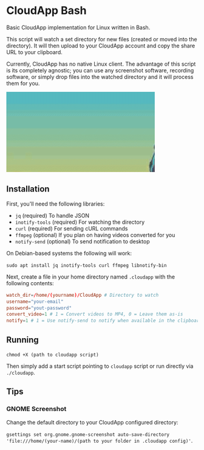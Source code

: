 # CloudApp Bash

Basic CloudApp implementation for Linux written in Bash.

This script will watch a set directory for new files (created or moved into the directory). It will then upload to your CloudApp account and copy the share URL to your clipboard.

Currently, CloudApp has no native Linux client. The advantage of this script is its completely agnostic; you can use any screenshot software, recording software, or simply drop files into the watched directory and it will process them for you.

![Sample](sample.gif?raw=true "Sample")

## Installation

First, you'll need the following libraries:

+ `jq` (required) To handle JSON
+ `inotify-tools` (required) For watching the directory
+ `curl` (required) For sending cURL commands
+ `ffmpeg` (optional) If you plan on having videos converted for you
+ `notify-send` (optional) To send notification to desktop

On Debian-based systems the following will work:

`sudo apt install jq inotify-tools curl ffmpeg libnotify-bin`

Next, create a file in your home directory named `.cloudapp` with the following contents:

```conf
watch_dir=/home/(yourname)/CloudApp # Directory to watch
username="your-email"
password="yout-password"
convert_video=1 # 1 = Convert videos to MP4, 0 = Leave them as-is
notify=1 # 1 = Use notify-send to notify when available in the clipboard, 0 = Ignore clipboard action
```

## Running

`chmod +X (path to cloudapp script)`

Then simply add a start script pointing to `cloudapp` script or run directly via `./cloudapp`.

## Tips

### GNOME Screenshot

Change the default directory to your CloudApp configured directory:

`gsettings set org.gnome.gnome-screenshot auto-save-directory 'file:///home/(your-name)/(path to your folder in .cloudapp config)'`.
